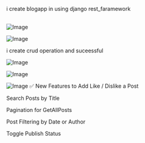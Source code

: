 i create blogapp in using django rest_faramework

\
![Image](https://github.com/user-attachments/assets/d7ed9b96-3e52-45f9-b0ce-fc21d90f86ff)

![Image](https://github.com/user-attachments/assets/0ac30322-1688-4f79-a68d-e55d15fd2d92)


i create crud operation and suceessful

![Image](https://github.com/user-attachments/assets/9416c1e7-53ce-4c17-b32f-e2ab695c9143)


![Image](https://github.com/user-attachments/assets/1e5e6c2d-0c73-4b7f-9516-e1372b3818d1)

![Image](https://github.com/user-attachments/assets/caf05ae7-05c1-4a45-8882-ed82cb21e701)
✅ New Features to Add
Like / Dislike a Post

Search Posts by Title

Pagination for GetAllPosts

Post Filtering by Date or Author

Toggle Publish Status


